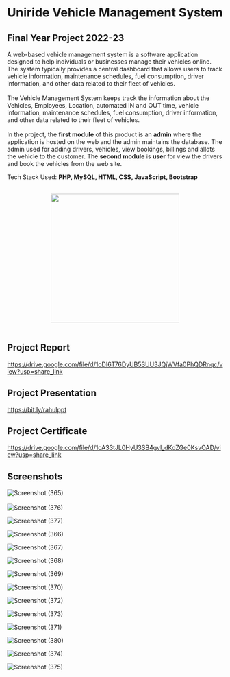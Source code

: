 # Uniride Vehicle Management System

## Final Year Project 2022-23

A web-based vehicle management system is a software application designed to help
individuals or businesses manage their vehicles online. The system typically provides 
a central dashboard that allows users to track vehicle information, maintenance schedules, 
fuel consumption, driver information, and other data related to their fleet of vehicles.
<br>
<br>
The Vehicle Management System keeps track the information about the Vehicles,
Employees, Location, automated IN and OUT time, vehicle information, maintenance
schedules, fuel consumption, driver information, and other data related to their fleet of
vehicles.
<br>
<br>
In the project, the **first module** of this product is an **admin** where the application is
hosted on the web and the admin maintains the database. The admin used for adding drivers,
vehicles, view bookings, billings and allots the vehicle to the customer. The **second module** is **user** for 
view the drivers and book the vehicles from the web site.

Tech Stack Used: **PHP, MySQL, HTML, CSS, JavaScript, Bootstrap**

<br>
<div align = "center">
   <img src="https://github.com/garuda-coder/vehicle-management-system/assets/73305920/58baa540-99c2-4aa2-867c-d99ac6d229fe" width = 300px height = 300px>
</div>
<br>

## Project Report
https://drive.google.com/file/d/1oDI6T76DyUB5SUU3JQjWVfa0PhQDRnqc/view?usp=share_link

## Project Presentation
https://bit.ly/rahulppt

## Project Certificate
https://drive.google.com/file/d/1oA33tJL0HyU3SB4gvl_dKoZGe0KsvOAD/view?usp=share_link

## Screenshots

![Screenshot (365)](https://github.com/garuda-coder/vehicle-management-system/assets/73305920/a95540c9-89ac-4869-b314-f4177bca4662)
<br>
<br>
![Screenshot (376)](https://github.com/garuda-coder/vehicle-management-system/assets/73305920/e0075817-eada-4171-bb33-f1a08bbe51dd)

![Screenshot (377)](https://github.com/garuda-coder/vehicle-management-system/assets/73305920/a7038b35-b7d1-4d6e-ae27-efa8a0b5a22a)

![Screenshot (366)](https://github.com/garuda-coder/vehicle-management-system/assets/73305920/9d6fa32a-abc5-477d-8c8f-b884a7c3dff8)

![Screenshot (367)](https://github.com/garuda-coder/vehicle-management-system/assets/73305920/33da75d7-5949-4ba6-95bb-55a983b782d8)

![Screenshot (368)](https://github.com/garuda-coder/vehicle-management-system/assets/73305920/ae6f3cc8-969b-4751-b5cb-e9ecc1a9c409)

![Screenshot (369)](https://github.com/garuda-coder/vehicle-management-system/assets/73305920/55400ebb-9101-46e4-b0d0-9f3bfaa92250)

![Screenshot (370)](https://github.com/garuda-coder/vehicle-management-system/assets/73305920/f86a5c0f-fcce-4478-b797-1b0ec87376c4)

![Screenshot (372)](https://github.com/garuda-coder/vehicle-management-system/assets/73305920/92d59946-ae45-4f6d-a96d-22266075870c)

![Screenshot (373)](https://github.com/garuda-coder/vehicle-management-system/assets/73305920/7aa37750-7677-46c0-82da-3d7e739b6db7)

![Screenshot (371)](https://github.com/garuda-coder/vehicle-management-system/assets/73305920/57027dc1-0bc8-4a3d-8e70-65f1bf3f5dec)

![Screenshot (380)](https://github.com/garuda-coder/vehicle-management-system/assets/73305920/f7003d15-e66a-4447-b981-cb1fe3c3e4ef)

![Screenshot (374)](https://github.com/garuda-coder/vehicle-management-system/assets/73305920/bce95e99-2336-46cf-8aea-22fae1f79f99)

![Screenshot (375)](https://github.com/garuda-coder/vehicle-management-system/assets/73305920/495388a8-3b91-4dfb-90fb-4c390195f74c)



